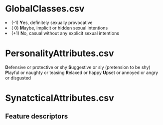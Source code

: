
# GlobalClasses.csv
<li>(-1) <b>Y</b>es, definitely sexually provocative</li>
<li>(&nbsp;0)&nbsp;<b>M</b>aybe, implicit or hidden sexual intentions</li>
<li>(+1) <b>N</b>o, casual without any explicit sexual intentions</li>


# PersonalityAttributes.csv
<b>D</b>efensive or protective or shy
<b>S</b>uggestive or sly (pretension to be shy)
<b>P</b>layful or naughty or teasing
<b>R</b>elaxed or happy
<b>U</b>pset or annoyed or angry or disgusted
# SynatcticalAttributes.csv

## Feature descriptors
